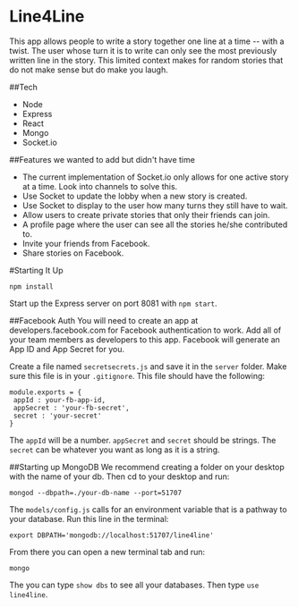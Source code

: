 # Line4Line

This app allows people to write a story together one line at a time -- with a twist. The user whose turn it is to write can only see the most previously written line in the story. This limited context makes for random stories that do not make sense but do make you laugh.

##Tech
- Node
- Express
- React
- Mongo
- Socket.io

##Features we wanted to add but didn't have time
- The current implementation of Socket.io only allows for one active story at a time. Look into channels to solve this.
- Use Socket to update the lobby when a new story is created.
- Use Socket to display to the user how many turns they still have to wait.
- Allow users to create private stories that only their friends can join.
- A profile page where the user can see all the stories he/she contributed to.
- Invite your friends from Facebook.
- Share stories on Facebook.

#Starting It Up

```
npm install
```

Start up the Express server on port 8081 with `npm start`.

##Facebook Auth
You will need to create an app at developers.facebook.com for Facebook authentication to work. Add all of your team members as developers to this app. Facebook will generate an App ID and App Secret for you.

Create a file named `secretsecrets.js` and save it in the `server` folder. Make sure this file is in your `.gitignore`. This file should have the following:

```
module.exports = {
 appId : your-fb-app-id,
 appSecret : 'your-fb-secret',
 secret : 'your-secret'
}
```
The `appId` will be a number. `appSecret` and `secret` should be strings. The `secret` can be whatever you want as long as it is a string.


##Starting up MongoDB
We recommend creating a folder on your desktop with the name of your db. Then cd to your desktop and run:
```
mongod --dbpath=./your-db-name --port=51707
```

The `models/config.js` calls for an environment variable that is a pathway to your database. Run this line in the terminal:
```
export DBPATH='mongodb://localhost:51707/line4line'
```

From there you can open a new terminal tab and run:

```
mongo
```
The you can type `show dbs` to see all your databases. Then type `use line4line`.
